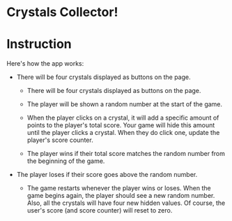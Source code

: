 # Crystals Collector!

# Instruction

Here's how the app works:

   * There will be four crystals displayed as buttons on the page.


     * There will be four crystals displayed as buttons on the page.

     * The player will be shown a random number at the start of the game.

     *  When the player clicks on a crystal, it will add a specific amount of points to the player's total score.
        Your game will hide this amount until the player clicks a crystal.
        When they do click one, update the player's score counter.

     * The player wins if their total score matches the random number from the beginning of the game.

   * The player loses if their score goes above the random number.

     * The game restarts whenever the player wins or loses.
        When the game begins again, the player should see a new random number. Also, all the crystals will have four new hidden     values. Of course, the user's score (and score counter) will reset to zero.
